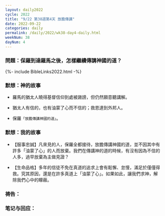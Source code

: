 ```yaml
---
layout: daily2022
cycle: 2022
title: "9/22 第38週第4天 放膽傳講"
date: 2022-09-22
categories: daily
permalink: /daily/2022/wk38-day4-daily.html
weekNum: 38
dayNum: 4
---
```


### 問題：保羅到達羅馬之後，怎樣繼續傳講神國的道？

{%- include BibleLinks2022.html -%}

### 默想：神的故事 
+ 羅馬的猶太人曉得基督信仰到處被譭謗，但仍然願意聽講解。

+ 猶太人有信的，也有油蒙了心而不信的；救恩達到外邦人。

+ 保羅`「放膽傳講神國的道」`。

### 默想：我的故事
+ 【服事忠誠】凡來見的人，保羅全都接待，放膽傳講神國的道，並不因其中有許多「油蒙了心」的人而放棄。我們在傳講神的道的時候，有沒有因為不信的人多，過早放棄為主做見證？

+ 【生命品格】多年的信徒不免在真道的追求上會有鬆懈、怠慢，滿足於僅僅得救。究其原因，還是在許多真道上「油蒙了心」。如果如此，讓我們求神，解除我們心中的矇蔽。

### 祷告：

### 笔记与回应：
